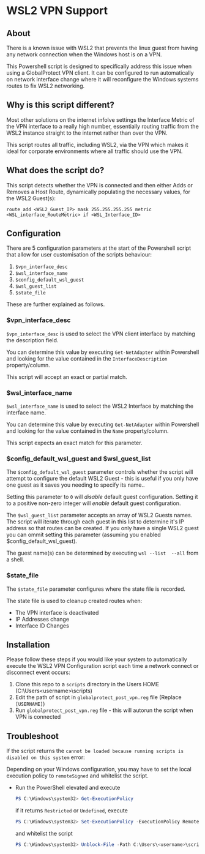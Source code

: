 # WSL2 VPN Support

## About
There is a known issue with WSL2 that prevents the linux guest from having any network
connection when the Windows host is on a VPN.

This Powershell script is designed to specifically address this issue when using a
GlobalProtect VPN client. It can be configured to run automatically on network interface
change where it will reconfigure the Windows systems routes to fix WSL2 networking.

## Why is this script different?

Most other solutions on the internet infolve settings the Interface Metric of the VPN
interface to a really high number, essentially routing traffic from the WSL2 instance
straight to the internet rather than over the VPN.

This script routes all traffic, including WSL2, via the VPN which makes it ideal for
corporate environments where all traffic should use the VPN.

## What does the script do?

This script detects whether the VPN is connected and then either Adds or Removes a Host
Route, dynamically populating the necessary values, for the WSL2 Guest(s):

```route add <WSL2_Guest_IP> mask 255.255.255.255 metric <WSL_interface_RouteMetric> if <WSL_Interface_ID>```


## Configuration

There are 5 configuration parameters at the start of the Powershell script that allow for
user customisation of the scripts behaviour:

1. `$vpn_interface_desc`
1. `$wsl_interface_name`
1. `$config_default_wsl_guest`
1. `$wsl_guest_list`
1. `$state_file`

These are further explained as follows.

### $vpn_interface_desc

`$vpn_interface_desc` is used to select the VPN client interface by matching the description
field.

You can determine this value by executing `Get-NetAdapter` within Powershell and looking for
the value contained in the `InterfaceDescription` property/column.

This script will accept an exact or partial match.


### $wsl_interface_name

`$wsl_interface_name` is used to select the WSL2 Interface by matching the interface name.

You can determine this value by executing `Get-NetAdapter` within Powershell and looking for
the value contained in the `Name` property/column.

This script expects an exact match for this parameter.


### $config_default_wsl_guest and $wsl_guest_list

The `$config_default_wsl_guest` parameter controls whether the script will attempt to configure
the default WSL2 Guest - this is useful if you only have one guest as it saves you needing to
specify its name..

Setting this parameter to `0` will *disable* default guest configuration. Setting it to a positive
non-zero integer will *enable* default guest configuration.

The `$wsl_guest_list` parameter accepts an array of WSL2 Guests names. The script will iterate
through each guest in this list to determine it's IP address so that routes can be created. If
you only have a single WSL2 guest you can ommit setting this parameter (assuming you enabled
$config_default_wsl_guest).

The guest name(s) can be determined by executing `wsl --list  --all` from a shell.


### $state_file

The `$state_file` parameter configures where the state file is recorded.

The state file is used to cleanup created routes when:

* The VPN interface is deactivated
* IP Addresses change
* Interface ID Changes


## Installation

Please follow these steps if you would like your system to automatically execute the WSL2 VPN
Configuration script each time a network connect or disconnect event occurs:

1. Clone this repo to a `scripts` directory in the Users HOME (C:\Users\<username>\scripts)
2. Edit the path of script in `globalprotect_post_vpn.reg` file (Replace `[USERNAME]`)
3. Run `globalprotect_post_vpn.reg` file - this will autorun the script when VPN is connected

## Troubleshoot
If the script returns the `cannot be loaded because running scripts is disabled on this system` error:

Depending on your Windows configuration, you may have to set the local execution policy to `remoteSigned` and whitelist the script.
- Run the PowerShell elevated and execute
  ```powershell
  PS C:\Windows\system32> Get-ExecutionPolicy
  ```
  if it returns `Restricted` or `Undefined`, execute
  ```powershell
  PS C:\Windows\system32> Set-ExecutionPolicy -ExecutionPolicy RemoteSigned -Scope LocalMachine
  ```
  and whitelist the script
  ```powershell
  PS C:\Windows\system32> Unblock-File -Path C:\Users\<username>\scripts\configure-wsl-networking.ps1
  ```
  
  

